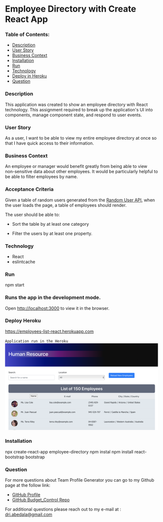 # Employee Directory with Create React App

### Table of Contents:
  - [Description](#description)
  - [User Story](#userstory)
  - [Business Context](#business)
  - [Installation](#installation)
  - [Run](#run)
  - [Technology](#technology)
  - [Deploy in Heroku](#deploy)
  - [Question](#question) 

### Description 
This application was created to show an employee directory with React technology. This assignment required to break up the application's UI into components, manage component state, and respond to user events.
### <a name="userstory"></a>User Story
As a user, I want to be able to view my entire employee directory at once so that I have quick access to their information.
### <a name="business"></a>Business Context

An employee or manager would benefit greatly from being able to view non-sensitive data about other employees. It would be particularly helpful to be able to filter employees by name.

### Acceptance Criteria

Given a table of random users generated from the [Random User API](https://randomuser.me/), when the user loads the page, a table of employees should render. 

The user should be able to:

  * Sort the table by at least one category

  * Filter the users by at least one property.

### Technology
* React
* eslintcache

### Run
npm start

### Runs the app in the development mode.
Open [http://localhost:3000](http://localhost:3000) to view it in the browser.
### <a name="deploy"></a>Deploy Heroku
https://employees-list-react.herokuapp.com

`Application run in the Heroku`
![Home](public/homepage.png)

### Installation
npx create-react-app employee-directory
npm instal
npm install react-bootstrap bootstrap

### Question

For more questions about Team Profile Generator you can go to my Github page at the follow link:


  - [GitHub Profile](https://github.com/adriana-carmo)
  - [GitHub Budget_Control Repo](https://github.com/adriana-carmo/Employee-Directory) 

For additional questions please reach out to my e-mail at : dri.abedala@gmail.com